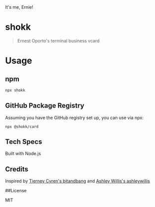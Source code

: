 It's me, Ernie!

# shokk

> Ernest Oporto's terminal business vcard

# Usage

## npm

```bash
npx shokk
```

## GitHub Package Registry
Assuming you have the GitHub registry set up, you can use via npx:
```
npx @shokk/card
```

## Tech Specs

Built with Node.js

## Credits

Inspired by [Tierney Cyren's bitandbang](https://github.com/bnb/bitandbang) and [Ashley Willis's ashleywillis](https://github.com/ashleymcnamara/ashley.dev-card)

##License

MIT
